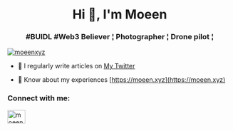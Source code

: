 <h1 align="center">Hi 👋, I'm Moeen</h1>
<h3 align="center">#BUIDL #Web3 Believer ¦ Photographer ¦ Drone pilot ¦</h3>

<p align="left"> <a href="https://twitter.com/moeenxyz" target="blank"><img src="https://img.shields.io/twitter/follow/moeenxyz?logo=twitter&style=for-the-badge" alt="moeenxyz" /></a> </p>

- 📝 I regularly write articles on [My Twitter](https://twitter.com/moeenxyz)

- 📄 Know about my experiences [https://moeen.xyz](https://moeen.xyz)

<h3 align="left">Connect with me:</h3>
<p align="left">
<a href="https://twitter.com/moeenxyz" target="blank"><img align="center" src="https://raw.githubusercontent.com/rahuldkjain/github-profile-readme-generator/master/src/images/icons/Social/twitter.svg" alt="moeenxyz" height="30" width="40" /></a>
</p>
